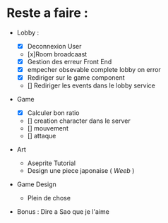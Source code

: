 # Reste a faire :
- Lobby : 
    - [x] Deconnexion User
    - [x]Room broadcaast
    - [x] Gestion des erreur Front End 
    - [x] empecher obsevable complete lobby on error
    - [x] Rediriger sur le game component
    - [] Rediriger les events dans le lobby service
- Game
    - [x] Calculer bon ratio
    - [] creation character dans le server
    - [] mouvement
    - [] attaque


- Art
    - Aseprite Tutorial
    - Design une piece japonaise ( *Weeb* )

- Game Design
    - Plein de chose

- Bonus : Dire a Sao que je l'aime
